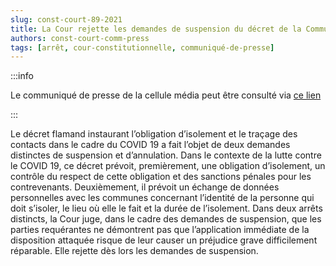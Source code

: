 ```yaml
---   
slug: const-court-89-2021
title: La Cour rejette les demandes de suspension du décret de la Communauté flamande instaurant l'obligation d’isolement et le traçage des contacts dans le cadre du COVID-19
authors: const-court-comm-press
tags: [arrêt, cour-constitutionnelle, communiqué-de-presse]
---
```


:::info

Le communiqué de presse de la cellule média peut être consulté via [ce lien](https://www.const-court.be/public/f/2021/2021-089f-info.pdf) 

:::

Le décret flamand instaurant l’obligation d’isolement et le traçage des contacts dans le cadre du COVID 19 a fait l’objet de deux demandes distinctes de suspension et d’annulation. Dans le contexte de la lutte contre le COVID 19, ce décret prévoit, premièrement, une obligation d’isolement, un contrôle du respect de cette obligation et des sanctions pénales pour les contrevenants. Deuxièmement, il prévoit un échange de données personnelles avec les communes concernant l’identité de la personne qui doit s’isoler, le lieu où elle le fait et la durée de l’isolement. Dans deux arrêts distincts, la Cour juge, dans le cadre des demandes de suspension, que les parties requérantes ne démontrent pas que l’application immédiate de la disposition attaquée risque de leur causer un préjudice grave difficilement réparable. Elle rejette dès lors les demandes de suspension.
